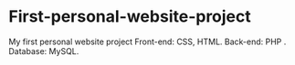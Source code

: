 # First-personal-website-project
My first personal website project
Front-end: CSS, HTML.
Back-end: PHP .
Database: MySQL.
